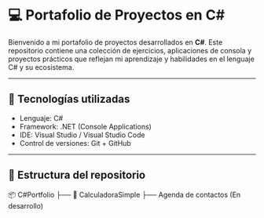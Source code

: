 # 💻 Portafolio de Proyectos en C#

Bienvenido a mi portafolio de proyectos desarrollados en **C#**. Este repositorio contiene una colección de ejercicios, aplicaciones de consola y proyectos prácticos que reflejan mi aprendizaje y habilidades en el lenguaje C# y su ecosistema.

---

## 🧰 Tecnologías utilizadas

- Lenguaje: C#
- Framework: .NET (Console Applications)
- IDE: Visual Studio / Visual Studio Code
- Control de versiones: Git + GitHub

---

## 📁 Estructura del repositorio

📦 C#Portfolio
├── 🧮 CalculadoraSimple
├──  Agenda de contactos (En desarrollo)
